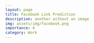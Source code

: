 ```yaml
---
layout: page
title: Facebook Link Prediction
description: another without an image
img: assets/img/facebook.png
importance: 4
category: Work
---
```

